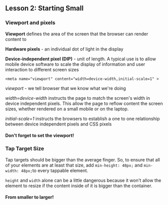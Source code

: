 ## Lesson 2: Starting Small

### Viewport and pixels

 **Viewport** defines the area of the screen that the browser can render content to

**Hardware pixels** - an individual dot of light in the display

 **Device-independent pixel (DIP)** - unit of length.
A typical use is to allow mobile device software to scale the display of information and user interaction to different screen sizes

```<meta name="viewport" content="width=device-width,initial-scale=1" > ```

*viewport* - we tell browser that we know what we're doing

*width=device-width* instructs the page to match the screen's width in device independent pixels. This allow the page to reflow content the screen sizes, whether rendered on a small mobile or on the laptop.

*initial-scale=1* instructs the browsers to establish a one to one relationship between device independent pixels and CSS pixels

#### Don't forget to set the viewport!

### Tap Target Size

Tap targets should be bigger than the average finger. So, to ensure that all of your elements are at least that size, add  `min-height: 48px;`  and  `min-width: 48px;`to every tappable element.

`height`  and  `width`  alone can be a little dangerous because it won't allow the element to resize if the content inside of it is bigger than the container.

#### From smaller to larger!